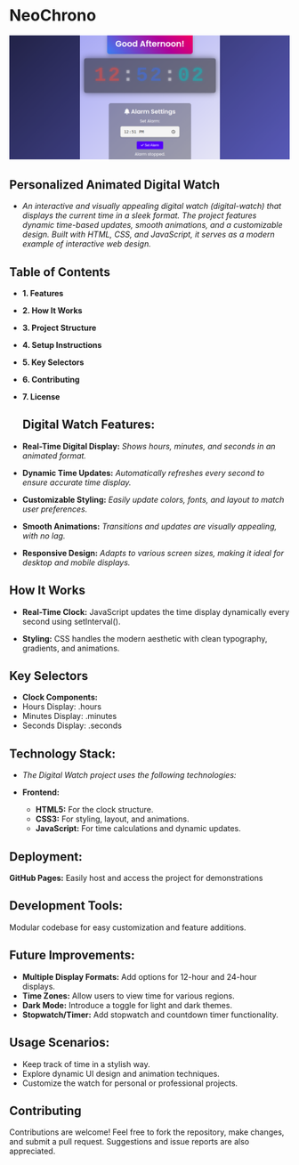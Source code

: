 # NeoChrono

![Preview](./assets/preview.png)

## Personalized Animated Digital Watch

- *An interactive and visually appealing digital watch (digital-watch) that displays the current time in a sleek format. The project features dynamic time-based updates, smooth animations, and a customizable design. Built with HTML, CSS, and JavaScript, it serves as a modern example of interactive web design.*

## Table of Contents
- **1. Features**
- **2. How It Works**
- **3. Project Structure**
- **4. Setup Instructions**
- **5. Key Selectors**
- **6. Contributing**
- **7. License**

  ## Digital Watch Features:
- **Real-Time Digital Display:**
*Shows hours, minutes, and seconds in an animated format.*

- **Dynamic Time Updates:**
*Automatically refreshes every second to ensure accurate time display.*

- **Customizable Styling:**
*Easily update colors, fonts, and layout to match user preferences.*

- **Smooth Animations:**
*Transitions and updates are visually appealing, with no lag.*

- **Responsive Design:**
*Adapts to various screen sizes, making it ideal for desktop and mobile displays.*

## How It Works
- **Real-Time Clock:**
JavaScript updates the time display dynamically every second using setInterval().

- **Styling:**
CSS handles the modern aesthetic with clean typography, gradients, and animations.

## Key Selectors
- **Clock Components:**
- Hours Display: .hours
- Minutes Display: .minutes
- Seconds Display: .seconds

##  Technology Stack:
- *The Digital Watch project uses the following technologies:*

- **Frontend:**
  - **HTML5:** For the clock structure.
  - **CSS3:** For styling, layout, and animations.
  - **JavaScript:** For time calculations and dynamic updates.

## Deployment:
**GitHub Pages:** Easily host and access the project for demonstrations

## Development Tools:
Modular codebase for easy customization and feature additions.

## Future Improvements:
- **Multiple Display Formats:** Add options for 12-hour and 24-hour displays.
- **Time Zones:** Allow users to view time for various regions.
- **Dark Mode:** Introduce a toggle for light and dark themes.
- **Stopwatch/Timer:** Add stopwatch and countdown timer functionality.

## Usage Scenarios:
 - Keep track of time in a stylish way.
  - Explore dynamic UI design and animation techniques.
   - Customize the watch for personal or professional projects.
## Contributing
Contributions are welcome! Feel free to fork the repository, make changes, and submit a pull request. Suggestions and issue reports are also appreciated.
